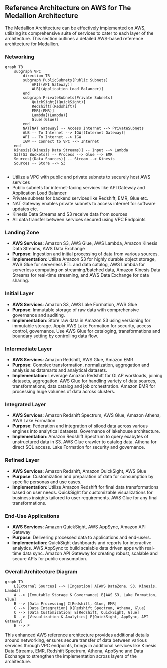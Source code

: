 ## Reference Architecture on AWS for The Medallion Architecture

The Medallion Architecture can be effectively implemented on AWS, utilizing its comprehensive suite of services to cater to each layer of the architecture. This section outlines a detailed AWS-based reference architecture for Medallion.

### Networking



```mermaid
graph TB
    subgraph VPC
        direction TB
        subgraph PublicSubnets[Public Subnets]
            API[(API Gateway)]
            ALB[(Application Load Balancer)]
        end
        subgraph PrivateSubnets[Private Subnets]
            QuickSight[(QuickSight)]
            Redshift[(Redshift)]
            EMR[(EMR)]
            Lambda[(Lambda)]
            Glue[(Glue)]
        end
        NAT[NAT Gateway] -- Access Internet --> PrivateSubnets
        ALB -- To Internet --> IGW[(Internet Gateway)]
        API -- To Internet --> IGW
        IGW -- Connect to VPC --> Internet
    end
    Kinesis[(Kinesis Data Streams)] -- Input --> Lambda
    S3[(S3 Buckets)] -- Process --> Glue --> EMR
    Sources[(Data Sources)] -- Stream --> Kinesis
    Sources -- Store --> S3


```

- Utilize a VPC with public and private subnets to securely host AWS services
- Public subnets for internet-facing services like API Gateway and Application Load Balancer
- Private subnets for backend services like Redshift, EMR, Glue etc.
- NAT Gateway enables private subnets to access internet for software updates etc.
- Kinesis Data Streams and S3 receive data from sources
- All data transfer between services secured using VPC Endpoints

### Landing Zone

- **AWS Services**: Amazon S3, AWS Glue, AWS Lambda, Amazon Kinesis Data Streams, AWS Data Exchange
- **Purpose**: Ingestion and initial processing of data from various sources.
- **Implementation**: Utilize Amazon S3 for highly durable object storage, AWS Glue for serverless ETL and data catalog, AWS Lambda for serverless computing on streaming/batched data, Amazon Kinesis Data Streams for real-time streaming, and AWS Data Exchange for data sharing.

### Initial Layer

- **AWS Services**: Amazon S3, AWS Lake Formation, AWS Glue
- **Purpose**: Immutable storage of raw data with comprehensive governance and auditing.
- **Implementation**: Store raw data in Amazon S3 using versioning for immutable storage. Apply AWS Lake Formation for security, access control, governance. Use AWS Glue for cataloging, transformations and boundary setting by controlling data flow.

### Intermediate Layer

- **AWS Services**: Amazon Redshift, AWS Glue, Amazon EMR
- **Purpose**: Complex transformation, normalization, aggregation and analysis as datamarts and analytical datasets.
- **Implementation**: Leverage Amazon Redshift for OLAP workloads, joining datasets, aggregation. AWS Glue for handling variety of data sources, transformations, data catalog and job orchestration. Amazon EMR for processing huge volumes of data across clusters.

### Integrated Layer

- **AWS Services**: Amazon Redshift Spectrum, AWS Glue, Amazon Athena, AWS Lake Formation
- **Purpose**: Federation and integration of siloed data across various engines into analytical datasets. Governance of lakehouse architecture.
- **Implementation**: Amazon Redshift Spectrum to query exabytes of unstructured data in S3. AWS Glue crawler to catalog data. Athena for direct SQL access. Lake Formation for security and governance.

### Refined Layer

- **AWS Services**: Amazon Redshift, Amazon QuickSight, AWS Glue
- **Purpose**: Customization and preparation of data for consumption by specific personas and use cases.
- **Implementation**: Utilize Amazon Redshift for final data transformations based on user needs. QuickSight for customizable visualizations for business insights tailored to user requirements. AWS Glue for any final transformations.

### End-Use Applications

- **AWS Services**: Amazon QuickSight, AWS AppSync, Amazon API Gateway
- **Purpose**: Delivering processed data to applications and end-users.
- **Implementation**: QuickSight dashboards and reports for interactive analytics. AWS AppSync to build scalable data driven apps with real-time data sync. Amazon API Gateway for creating robust, scalable and secure APIs for public consumption.

### Overall Architecture Diagram

```mermaid
graph TD
    L[External Sources] --> |Ingestion| A[AWS DataZone, S3, Kinesis, Lambda]
    A --> |Immutable Storage & Governance| B[AWS S3, Lake Formation, Glue]
    B --> |Data Processing| C[Redshift, Glue, EMR]
    C --> |Data Integration| D[Redshift Spectrum, Athena, Glue]
    C --> |Data Customization| E[Redshift, QuickSight, Glue]
    D --> |Visualization & Analytics| F[QuickSight, AppSync, API Gateway]
    E --> F
```

This enhanced AWS reference architecture provides additional details around networking, ensures secure transfer of data between various services through VPC endpoints, brings in additional services like Kinesis Data Streams, EMR, Redshift Spectrum, Athena, AppSync and Data Exchange to strengthen the implementation across layers of the architecture.
